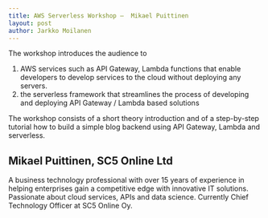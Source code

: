 ```yaml
---
title: AWS Serverless Workshop –  Mikael Puittinen
layout: post
author: Jarkko Moilanen
---
```


The workshop introduces the audience to 

1. AWS services such as API Gateway, Lambda functions that enable developers to develop services to the cloud without deploying any servers.
2. the serverless framework that streamlines the process of developing and deploying API Gateway / Lambda based solutions

The workshop consists of a short theory introduction and of a step-by-step tutorial how to build a simple blog backend using API Gateway, Lambda and serverless.

## Mikael Puittinen, SC5 Online Ltd

A business technology professional with over 15 years of experience in helping enterprises gain a competitive edge with innovative IT solutions. Passionate about cloud services, APIs and data science. Currently Chief Technology Officer at SC5 Online Oy.
